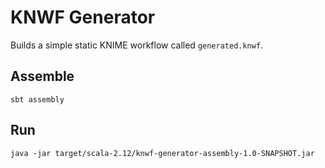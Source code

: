 # KNWF Generator

Builds a simple static KNIME workflow called `generated.knwf`.

## Assemble

`sbt assembly`

## Run

`java -jar target/scala-2.12/knwf-generator-assembly-1.0-SNAPSHOT.jar`
